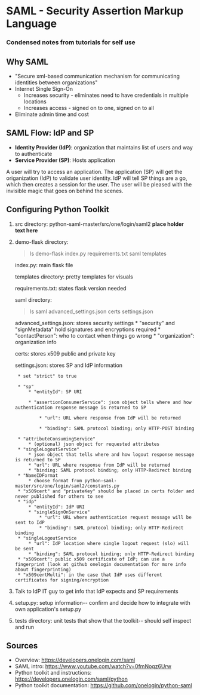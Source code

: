 # SAML - Security Assertion Markup Language
### Condensed notes from tutorials for self use

## Why SAML
* "Secure xml-based communication mechanism for communicating identities between organizations"
* Internet Single Sign-On
    * Increases security - eliminates need to have credentials in multiple locations
    * Increases access - signed on to one, signed on to all
* Eliminate admin time and cost

## SAML Flow: IdP and SP
* **Identity Provider (IdP)**: organization that maintains list of users and way to authenticate
* **Service Provider (SP)**: Hosts application

A user will try to access an application. The application (SP) will get the origanization (IdP) to validate user identity. IdP will tell SP things are a go, which then creates a session for the user. The user will be pleased with the invisible magic that goes on behind the scenes.

## Configuring Python Toolkit
1. src directory: python-saml-master/src/one/login/saml2
    **place holder text here**

2. demo-flask directory: 
    
    > ls demo-flask
    index.py    requirements.txt    saml    templates
    

    index.py: main flask file
    
    templates directory: pretty templates for visuals
    
    requirements.txt: states flask version needed

    saml directory:
    
    > ls saml
    advanced_settings.json    certs    settings.json
    

    advanced_settings.json: stores security settings
        * "security" and "signMetadata" hold signatures and encryptions required
        * "contactPerson": who to contact when things go wrong
        * "organization": organization info

    certs: stores x509 public and private key

    settings.json: stores SP and IdP information

        * set "strict" to true

        * "sp"
            * "entityId": SP URI
            
            * "assertionConsumerService": json object tells where and how authentication response message is returned to SP
            
                * "url": URL where response from IdP will be returned
                
                * "binding": SAML protocol binding; only HTTP-POST binding

        * "attributeConsumingService"
            * (optional) json object for requested attributes
        * "singleLogoutService"
            * json object that tells where and how logout response message is returned to SP
            * "url": URL where response from IdP will be returned
            * "binding: SAML protocol binding; only HTTP-Redirect binding
        * "NameIDFormat
            * choose format from python-saml-master/src/one/login/saml2/constants.py
        * "x509cert" and "privateKey" should be placed in certs folder and never published for others to see
        * "idp"
            * "entityId": IdP URI
            * "singleSignOnService"
                * "url": URL where authentication request message will be sent to IdP
                * "binding": SAML protocol binding; only HTTP-Redirect binding
        * "singleLogoutService
            * "url": IdP location where single logout request (slo) will be sent
            * "binding": SAML protocol binding; only HTTP-Redirect binding
        * "x509cert": public x509 certificate of IdP; can use a fingerprint (look at github onelogin documentation for more info about fingerprinting)
        * "x509certMulti": in the case that IdP uses different certificates for signing/encryption

3. Talk to IdP IT guy to get info that IdP expects and SP requirements

4. setup.py: setup information-- confirm and decide how to integrate with own application's setup.py

5. tests directory: unit tests that show that the toolkit-- should self inspect and run


## Sources
* Overview: https://developers.onelogin.com/saml
* SAML intro: https://www.youtube.com/watch?v=0fmNoqz6Urw
* Python toolkit and instructions: https://developers.onelogin.com/saml/python
* Python toolkit documentation: https://github.com/onelogin/python-saml
